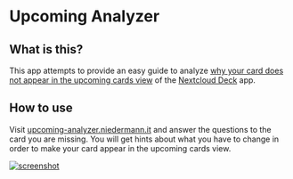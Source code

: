 # Upcoming Analyzer

## What is this?

This app attempts to provide an easy guide to analyze [why your card does not appear in the upcoming cards view](https://help.nextcloud.com/t/deck-upcoming-cards-how-does-the-filter-work-configurable/121690/2?u=stefan-niedermann) of the [Nextcloud Deck](https://apps.nextcloud.com/apps/deck) app.

## How to use

Visit [upcoming-analyzer.niedermann.it](https://upcoming-analyzer.niedermann.it/) and answer the questions to the card you are missing. You will get hints about what you have to change in order to make your card appear in the upcoming cards view.

[![screenshot](https://user-images.githubusercontent.com/4741199/154638694-90122538-981f-4b54-8327-ee82e1a8c4e2.png)](https://upcoming-analyzer.niedermann.it/)
